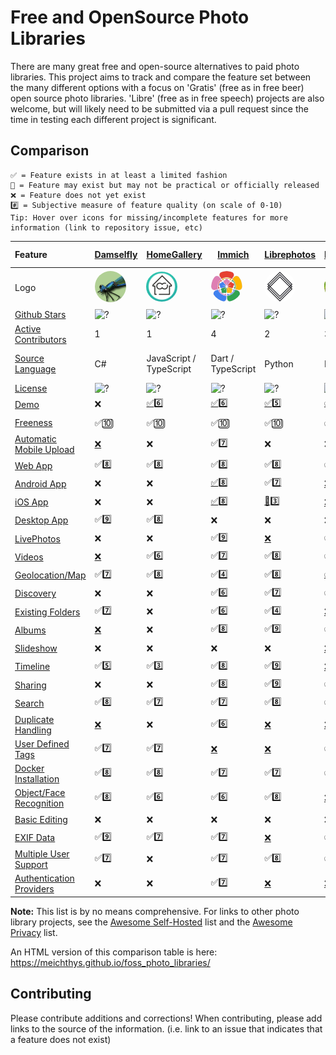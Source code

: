# Free and OpenSource Photo Libraries

There are many great free and open-source alternatives to paid photo libraries. This project aims to track and compare the feature set between the many different options with a focus on 'Gratis' (free as in free beer) open source photo libraries. 'Libre' (free as in free speech) projects are also welcome, but will likely need to be submitted via a pull request since the time in testing each different project is significant.

## Comparison

```
✅ = Feature exists in at least a limited fashion
🚧 = Feature may exist but may not be practical or officially released
❌ = Feature does not yet exist
#️⃣ = Subjective measure of feature quality (on scale of 0-10)
Tip: Hover over icons for missing/incomplete features for more information (link to repository issue, etc)
```


| Feature                                                          | [Damselfly](https://github.com/Webreaper/Damselfly)                                             | [HomeGallery](https://github.com/xemle/home-gallery)                                                | [Immich](https://github.com/alextran1502/immich)                                         | [Librephotos](https://github.com/LibrePhotos/librephotos)                                          | [Lychee](https://github.com/LycheeOrg/Lychee)                                            | [Nextcloud Photos](https://github.com/nextcloud/photos/)                                                   | [Nextcloud Memories](https://github.com/pulsejet/memories)                                   | [Photonix](https://github.com/photonixapp/photonix)                                          | [Photofield](https://github.com/SmilyOrg/photofield)                                                      | [PiGallery2](https://github.com/bpatrik/pigallery2)                                              | [Photoprism](https://github.com/photoprism/photoprism)                                           | [Photoview](https://github.com/photoview/photoview)                                            | [Piwigo](https://github.com/Piwigo/Piwigo)                                               | [Snapcrescent](https://github.com/snapcrescent/snapcrescent)                                         |
| :----------------------------------------------------------------- | :------------------------------------------------------------------------------------------------ | ----------------------------------------------------------------------------------------------------- | ------------------------------------------------------------------------------------------ | ---------------------------------------------------------------------------------------------------- | ------------------------------------------------------------------------------------------ | ------------------------------------------------------------------------------------------------------------ | ---------------------------------------------------------------------------------------------- | ---------------------------------------------------------------------------------------------- | ----------------------------------------------------------------------------------------------------------- | -------------------------------------------------------------------------------------------------- | -------------------------------------------------------------------------------------------------- | ------------------------------------------------------------------------------------------------ | ------------------------------------------------------------------------------------------ | ------------------------------------------------------------------------------------------------------ |
| Logo                                                             | <img src="logos/damselfly.png" style="width: 50px; border-radius: 100%"  alt="Dameslfly  Logo"/> | <img src="logos/homegallery.png" style="width: 50px; border-radius: 100%"  alt="HomeGallery  Logo"/> | <img src="logos/immich.svg" style="width: 50px; border-radius: 100%"  alt="Immich Logo"/> | <img src="logos/librephotos.png" style="width: 50px; border-radius: 100%"  alt="Librephotos Logo"/> | <img src="logos/lychee.png" style="width: 50px; border-radius: 100%"  alt="Lychee Logo"/> | <img src="logos/nextcloudphotos.png" style="width: 50px; border-radius: 100%"  alt="NextcloudPhotos Logo"/> | <img src="logos/memories.svg" style="width: 50px; border-radius: 100%"  alt="Memories Logo"/> | <img src="logos/photonix.svg" style="width: 50px; border-radius: 100%"  alt="Photonix Logo"/> | <img src="logos/photofield.png" style="width: 50px; border-radius: 100%"  alt="Photofield Logo"/>          | <img src="logos/pigallery2.png" style="width: 50px; border-radius: 100%"  alt="PiGallery2 Logo"/> | <img src="logos/photoprism.png" style="width: 50px; border-radius: 100%"  alt="Photoprism Logo"/> | <img src="logos/photoview.png" style="width: 50px; border-radius: 100%"  alt="Photoview Logo"/> | <img src="logos/piwigo.png" style="width: 50px; border-radius: 100%"  alt="Piwigo Logo"/> | <img src="logos/snapcrescent.png" style="width: 50px; border-radius: 100%"  alt="Snapcrescent Logo"/> |
| [Github Stars](features.md#github-stars)                         | ![?](https://img.shields.io/github/stars/Webreaper/Damselfly?label=%20)                         | ![?](https://img.shields.io/github/stars/xemle/home-gallery?label=%20)                              | ![?](https://img.shields.io/github/stars/alextran1502/immich?label=%20)                  | ![?](https://img.shields.io/github/stars/LibrePhotos/librephotos?label=%20)                        | ![?](https://img.shields.io/github/stars/LycheeOrg/Lychee?label=%20)                     | ![?](https://img.shields.io/github/stars/nextcloud/photos?label=%20)                                       | ![?](https://img.shields.io/github/stars/pulsejet/memories?label=%20)                        | ![?](https://img.shields.io/github/stars/photonixapp/photonix?label=%20)                     | ![?](https://img.shields.io/github/stars/smilyorg/photofield?label=%20)                                   | ![?](https://img.shields.io/github/stars/bpatrik/pigallery2?label=%20)                           | ![?](https://img.shields.io/github/stars/photoprism/photoprism?label=%20)                        | ![?](https://img.shields.io/github/stars/photoview/photoview?label=%20)                        | ![?](https://img.shields.io/github/stars/Piwigo/Piwigo?label=%20)                        | ![?](https://img.shields.io/github/stars/snapcrescent/snapcrescent?label=%20)                        |
| [Active Contributors](features.md#active-contributors)           | 1                                                                                               | 1                                                                                                   | 4                                                                                        | 2                                                                                                  | 3                                                                                        | 3                                                                                                          | 1                                                                                            | 1                                                                                            | 1                                                                                                         | 1                                                                                                | 4                                                                                                | 1                                                                                              | 3                                                                                        | 1                                                                                                    |
| [Source Language](features.md#source-language)                   | C#                                                                                              | JavaScript / TypeScript                                                                             | Dart / TypeScript                                                                        | Python                                                                                             | PHP                                                                                      | JavaScript                                                                                                 | PHP / Vue                                                                                    | Python                                                                                       | Go / Vue                                                                                                  | TypeScript                                                                                       | Go                                                                                               | Typescript / Go                                                                                | PHP                                                                                      | Java / Typscript / Dart                                                                              |
| [License](features.md#license)                                   | ![?](https://img.shields.io/github/license/Webreaper/Damselfly?label=%20)                       | ![?](https://img.shields.io/github/license/xemle/home-gallery?label=%20)                            | ![?](https://img.shields.io/github/license/alextran1502/immich?label=%20)                | ![?](https://img.shields.io/github/license/LibrePhotos/librephotos?label=%20)                      | ![?](https://img.shields.io/github/license/LycheeOrg/Lychee?label=%20)                   | ![?](https://img.shields.io/github/license/nextcloud/photos?label=%20)                                     | ![?](https://img.shields.io/github/license/pulsejet/memories?label=%20)                      | ![?](https://img.shields.io/github/license/photonixapp/photonix?label=%20)                   | ![?](https://img.shields.io/github/license/smilyorg/photofield?label=%20)                                 | ![?](https://img.shields.io/github/license/bpatrik/pigallery2?label=%20)                         | ![?](https://img.shields.io/static/v1?label=%20&message=GPL-3.0&color=orange)                    | ![?](https://img.shields.io/github/license/photoview/photoview?label=%20)                      | ![?](https://img.shields.io/github/license/Piwigo/Piwigo?label=%20)                      | ![?](https://img.shields.io/github/license/snapcrescent/snapcrescent?label=%20)                      |
| [Demo](features.md#demo)                                         | ❌                                                                                              | [✅](https://demo.home-gallery.org/https://demo.photoprism.app/library/brow)6️⃣                   | [✅](https://demo.immich.app/)6️⃣                                                      | [✅](https://demo2.librephotos.com/ "User:demo Pass:demo1234")5️⃣                                | [✅](https://lycheeorg.github.io/demo/)4️⃣                                             | [✅](https://nextcloud.com/instant-trial/)4️⃣                                                            | [✅](https://demo.memories.gallery/apps/memories/)8️⃣                                      | [✅](https://demo.photonix.org/login)8️⃣                                                   | [✅](https://demo.photofield.dev/)6️⃣                                                                   | [✅](https://pigallery2.onrender.com/)8️⃣                                                      | [✅](https://demo.photoprism.app/library/browse)9️⃣                                            | [✅](https://photos.qpqp.dk/ "User:demo Pass:demo")9️⃣                                       | [✅](https://piwigo.org/demo)9️⃣                                                       | [✅](https://demo.snapcrescent.app)9️⃣                                                             |
| [Freeness](features.md#freeness)                                 | ✅🔟                                                                                            | ✅🔟                                                                                                | ✅🔟                                                                                     | ✅🔟                                                                                               | ✅🔟                                                                                     | ✅🔟                                                                                                       | ✅🔟                                                                                         | ✅🔟                                                                                         | ✅🔟                                                                                                      | ✅🔟                                                                                             | [🚧](https://photoprism.app/get)7️⃣                                                            | ✅🔟                                                                                           | ✅🔟                                                                                     | ✅🔟                                                                                                 |
| [Automatic Mobile Upload](features.md#automatic-mobile-upload)   | [❌](https://github.com/Webreaper/Damselfly/issues/40)                                          | ❌                                                                                                  | ✅7️⃣                                                                                  | ❌                                                                                                 | ❌                                                                                       | ✅7️⃣                                                                                                    | ✅7️⃣                                                                                      | ❌                                                                                           | ❌                                                                                                        | ❌                                                                                               | ✅6️⃣                                                                                          | [❌](https://github.com/photoview/photoview/issues/129)                                        | ✅7️⃣                                                                                  | ✅7️⃣                                                                                              |
| [Web App](features.md#web-app)                                   | ✅8️⃣                                                                                         | ✅8️⃣                                                                                             | ✅8️⃣                                                                                  | ✅8️⃣                                                                                            | ✅8️⃣                                                                                  | ✅7️⃣                                                                                                    | ✅9️⃣                                                                                      | ✅7️⃣                                                                                      | ✅9️⃣                                                                                                   | ✅7️⃣                                                                                          | ✅7️⃣                                                                                          | ✅8️⃣                                                                                        | ✅8️⃣                                                                                  | ✅7️⃣                                                                                              |
| [Android App](features.md#android-app)                           | ❌                                                                                              | ❌                                                                                                  | [✅](https://github.com/alextran1502/immich#step-4-run-mobile-app)8️⃣                  | ✅[7️⃣](https://github.com/savvasdalkitsis/uhuruphotos-android)                                  | [❌](https://github.com/LycheeOrg/Lychee/issues/1013)                                    | [✅](https://github.com/nextcloud/android)3️⃣                                                            | [✅](https://github.com/nextcloud/android)3️⃣                                              | ✅[4️⃣](https://github.com/photonixapp/photonix-mobile)                                    | ❌                                                                                                        | ❌                                                                                               | [🚧](https://docs.photoprism.app/user-guide/pwa/)4️⃣                                           | [🚧](https://github.com/photoview/photoview/issues/701)3️⃣                                   | [✅](https://www.piwigo.org/mobile-applications)7️⃣                                    | [✅](https://github.com/snapcrescent/snapcrescent/releases)7️⃣                                     |
| [iOS App](features.md#ios-app)                                   | ❌                                                                                              | ❌                                                                                                  | [✅](https://github.com/alextran1502/immich#step-4-run-mobile-app)8️⃣                  | [🚧](https://github.com/LibrePhotos/librephotos-mobile)3️⃣                                       | [❌](https://github.com/LycheeOrg/Lychee/issues/1013)                                    | [✅](https://github.com/nextcloud/ios)3️⃣                                                                | [✅](https://github.com/nextcloud/ios)3️⃣                                                  | ✅[4️⃣](https://github.com/photonixapp/photonix-mobile)                                    | ❌                                                                                                        | ❌                                                                                               | [🚧](https://docs.photoprism.app/user-guide/pwa/)4️⃣                                           | [✅](https://apps.apple.com/dk/app/photoview-media-gallery/id1578380271)6️⃣                  | [✅](https://www.piwigo.org/mobile-applications)7️⃣                                    | ❌                                                                                                   |
| [Desktop App](features.md#desktop-app)                           | ✅9️⃣                                                                                         | ✅8️⃣                                                                                             | ❌                                                                                       | ❌                                                                                                 | ❌                                                                                       | [✅](https://github.com/nextcloud/desktop)2️⃣                                                            | [✅](https://github.com/nextcloud/desktop)2️⃣                                              | [❌](https://github.com/photonixapp/photonix/issues/61)                                      | ❌                                                                                                        | ❌                                                                                               | ❌                                                                                               | ❌                                                                                             | ❌                                                                                       | ❌                                                                                                   |
| [LivePhotos](features.md#livephotos)                             | ❌                                                                                              | ❌                                                                                                  | ✅9️⃣                                                                                  | [❌](https://github.com/LibrePhotos/librephotos/issues/287)                                        | ✅[6️⃣](https://github.com/LycheeOrg/Lychee/issues/1283)                               | [✅️3️⃣](https://github.com/nextcloud/photos/issues/344)                                                | ✅8️⃣                                                                                      | [❌](https://github.com/photonixapp/photonix/issues/250)                                     | [❌](https://github.com/SmilyOrg/photofield/issues/52)                                                    | ❌                                                                                               | ✅7️⃣                                                                                          | [❌](https://github.com/photoview/photoview/issues/273)                                        | [❌](https://github.com/Piwigo/Piwigo/issues/1677)                                       | ❌                                                                                                   |
| [Videos](features.md#videos)                                     | [❌](https://github.com/Webreaper/Damselfly/issues/82)                                          | ✅6️⃣                                                                                             | ✅[7️⃣](https://github.com/immich-app/immich/issues/203)                               | ✅8️⃣                                                                                            | ✅6️⃣                                                                                  | ✅5️⃣                                                                                                    | ✅7️⃣                                                                                      | [❌](https://github.com/photonixapp/photonix/issues/295)                                     | [✅](https://github.com/SmilyOrg/photofield/issues/27)3️⃣                                               | ✅8️⃣                                                                                          | ✅7️⃣                                                                                          | ✅7️⃣                                                                                        | ✅4️⃣                                                                                  | ✅7️⃣                                                                                              |
| [Geolocation/Map](features.md#geolocation/map)                   | ✅7️⃣                                                                                         | ✅8️⃣                                                                                             | ✅4️⃣                                                                                  | ✅8️⃣                                                                                            | [✅5️⃣](https://github.com/LycheeOrg/Lychee/issues/1051)                               | ✅6️⃣                                                                                                    | ✅9️⃣                                                                                      | ✅9️⃣                                                                                      | ❌                                                                                                        | ✅8️⃣                                                                                          | ✅6️⃣                                                                                          | ✅8️⃣                                                                                        | ✅7️⃣                                                                                  | ❌                                                                                                   |
| [Discovery](features.md#discovery)                               | ❌                                                                                              | ❌                                                                                                  | ✅6️⃣                                                                                  | ✅7️⃣                                                                                            | ✅6️⃣                                                                                  | ✅6️⃣                                                                                                    | ✅7️⃣                                                                                      | ❌                                                                                           | ❌                                                                                                        | ❌                                                                                               | ✅6️⃣                                                                                          | ❌                                                                                             | ✅1️⃣                                                                                  | ❌                                                                                                   |
| [Existing Folders](features.md#existing-folders)                 | ✅7️⃣                                                                                         | ❌                                                                                                  | ✅[6️⃣](https://immich.app/docs/features/libraries#external-libraries)                    | ✅4️⃣                                                                                            | [❌](https://github.com/LycheeOrg/Lychee/issues/1096)                                    | ✅7️⃣                                                                                                    | ✅9️⃣                                                                                      | [❌](https://github.com/photonixapp/photonix/issues/411)                                     | ✅[4️⃣](https://github.com/SmilyOrg/photofield/issues/45)                                               | ✅5️⃣                                                                                          | ✅9️⃣                                                                                          | ✅5️⃣                                                                                        | [✅](https://github.com/Piwigo/Piwigo/issues/960)7️⃣                                   | ❌                                                                                                   |
| [Albums](features.md#albums)                                     | [❌](https://github.com/Webreaper/Damselfly/issues/238)                                         | ❌                                                                                                  | ✅8️⃣                                                                                  | ✅9️⃣                                                                                            | ✅8️⃣                                                                                  | ✅4️⃣                                                                                                    | ✅8️⃣                                                                                      | ✅5️⃣                                                                                      | ❌                                                                                                        | ✅6️⃣                                                                                          | ✅8️⃣                                                                                          | ✅6️⃣                                                                                        | ✅8️⃣                                                                                  | ✅5️⃣                                                                                              |
| [Slideshow](features.md#slideshow)                               | ❌                                                                                              | ❌                                                                                                  | ❌                                                                                       | ❌                                                                                                 | [❌](https://github.com/LycheeOrg/Lychee/issues/949)                                     | ✅5️⃣                                                                                                    | ✅5️⃣                                                                                      | [❌](https://github.com/photonixapp/photonix/issues/427)                                     | ✅6️⃣                                                                                                   | ✅7️⃣                                                                                          | ✅6️⃣                                                                                          | [❌](https://github.com/photoview/photoview/issues/51)                                         | ✅5️⃣                                                                                  | ❌                                                                                                   |
| [Timeline](features.md#timeline)                                 | ✅5️⃣                                                                                         | ✅3️⃣                                                                                             | ✅8️⃣                                                                                  | ✅9️⃣                                                                                            | [❌](https://github.com/LycheeOrg/Lychee/issues/1050)                                    | ✅4️⃣                                                                                                    | ✅9️⃣                                                                                      | ✅5️⃣                                                                                      | ✅6️⃣                                                                                                   | ✅5️⃣                                                                                          | ✅5️⃣                                                                                          | ✅9️⃣                                                                                        | ✅3️⃣                                                                                  | ✅5️⃣                                                                                              |
| [Sharing](features.md#sharing)                                   | ❌                                                                                              | ❌                                                                                                  | ✅8️⃣                                                                                  | ✅9️⃣                                                                                            | ✅9️⃣                                                                                  | ✅8️⃣                                                                                                    | ✅8️⃣                                                                                      | ❌                                                                                           | ❌                                                                                                        | ✅7️⃣                                                                                          | ✅7️⃣                                                                                          | ✅8️⃣                                                                                        | ✅5️⃣                                                                                  | ✅5️⃣                                                                                              |
| [Search](features.md#search)                                     | ✅8️⃣                                                                                         | ✅7️⃣                                                                                             | ✅7️⃣                                                                                  | ✅8️⃣                                                                                            | ✅5️⃣                                                                                  | ✅4️⃣                                                                                                    | ✅4️⃣                                                                                      | ✅8️⃣                                                                                      | ✅9️⃣                                                                                                   | ✅7️⃣                                                                                          | ✅8️⃣                                                                                          | ✅5️⃣                                                                                        | ✅7️⃣                                                                                  | ❌                                                                                                   |
| [Duplicate Handling](features.md#duplicate-handling)             | [❌](https://github.com/Webreaper/Damselfly/issues/97)                                          | ❌                                                                                                  | ✅6️⃣                                                                                  | [❌](https://github.com/LibrePhotos/librephotos/issues/753)                                        | [❌](https://github.com/LycheeOrg/Lychee/issues/1762)                                    | ✅[6️⃣](https://apps.nextcloud.com/apps/mediadc)                                                         | ✅[6️⃣](https://apps.nextcloud.com/apps/mediadc)                                           | [❌](https://github.com/photonixapp/photonix/issues/422)                                     | ❌                                                                                                        | ✅5️⃣                                                                                          | ✅[6️⃣](https://docs.photoprism.app/user-guide/library/duplicates/)                            | [❌](https://github.com/photoview/photoview/issues/801)                                        | ✅6️⃣                                                                                  | ✅7️⃣                                                                                              |
| [User Defined Tags](features.md#photo-tagging)                   | ✅7️⃣                                                                                         | ✅7️⃣                                                                                             | [❌](https://github.com/immich-app/immich/issues/838)                                    | [❌](https://github.com/LibrePhotos/librephotos/issues/525)                                        | ✅5️⃣                                                                                  | ✅️3️⃣                                                                                                  | ✅️3️⃣                                                                                    | ✅6️⃣                                                                                      | ✅6️⃣                                                                                                   | ❌                                                                                               | ✅5️⃣                                                                                          | ❌                                                                                             | ✅7️⃣                                                                                  | ❌                                                                                                   |
| [Docker Installation](features.md#docker-installation)           | ✅8️⃣                                                                                         | ✅8️⃣                                                                                             | ✅7️⃣                                                                                  | ✅7️⃣                                                                                            | ✅7️⃣                                                                                  | [✅](https://github.com/nextcloud/all-in-one#nextcloud-all-in-one)6️⃣                                    | [✅](https://github.com/nextcloud/all-in-one#nextcloud-all-in-one)6️⃣                      | ✅8️⃣                                                                                      | ✅7️⃣                                                                                                   | ✅7️⃣                                                                                          | ✅6️⃣                                                                                          | ✅8️⃣                                                                                        | [✅](https://hub.docker.com/r/linuxserver/piwigo)7️⃣                                   | ✅8️⃣                                                                                              |
| [Object/Face Recognition](features.md#object/face-recognition)   | ✅8️⃣                                                                                         | ✅6️⃣                                                                                             | ✅6️⃣                                                                                  | ✅8️⃣                                                                                            | [❌](https://github.com/LycheeOrg/Lychee/issues/1266)                                    | [✅8️⃣](https://github.com/nextcloud/recognize)                                                          | [✅8️⃣](https://github.com/nextcloud/recognize)                                            | ✅8️⃣                                                                                      | ✅7️⃣                                                                                                   | ✅6️⃣                                                                                          | ✅9️⃣                                                                                          | ✅6️⃣                                                                                        | [✅](https://github.com/Piwigo/Piwigo/issues/1159)5️⃣                                  | ❌                                                                                                   |
| [Basic Editing](features.md#basic-editing)                       | ❌                                                                                              | ❌                                                                                                  | ❌                                                                                       | ❌                                                                                                 | ❌                                                                                       | ✅6️⃣                                                                                                    | ✅6️⃣                                                                                      | ❌                                                                                           | ❌                                                                                                        | ❌                                                                                               | ❌                                                                                               | ❌                                                                                             | ❌                                                                                       | ❌                                                                                                   |
| [EXIF Data](features.md#exif-data)                               | ✅9️⃣                                                                                         | ✅7️⃣                                                                                             | ✅7️⃣                                                                                  | [❌](https://github.com/LibrePhotos/librephotos/issues/77)                                         | ✅7️⃣                                                                                  | [❌](https://github.com/nextcloud/photos/issues/226)                                                       | ✅8️⃣                                                                                      | ✅7️⃣                                                                                      | [🚧](https://github.com/SmilyOrg/photofield/pull/59https://github.com/LibrePhotos/librephotos-mobil)3️⃣ | ✅7️⃣                                                                                          | ✅9️⃣                                                                                          | ✅7️⃣                                                                                        | ✅6️⃣                                                                                  | ✅7️⃣                                                                                              |
| [Multiple User Support](features.md#multiple-user-support)       | ✅7️⃣                                                                                         | ❌                                                                                                  | ✅7️⃣                                                                                  | ✅8️⃣                                                                                            | ✅6️⃣                                                                                  | ✅9️⃣                                                                                                    | ✅9️⃣                                                                                      | ✅7️⃣                                                                                      | [❌](https://github.com/SmilyOrg/photofield/issues/28)                                                    | ✅7️⃣                                                                                          | [❌](https://github.com/photoprism/photoprism/issues/98)                                         | ✅6️⃣                                                                                        | ✅8️⃣                                                                                  | ✅5️⃣                                                                                              |
| [Authentication Providers](features.md#authentication-providers) | ❌                                                                                              | ❌                                                                                                  | ✅7️⃣                                                                                  | [❌](https://github.com/LibrePhotos/librephotos/issues/616)                                        | [❌](https://github.com/LycheeOrg/Lychee/issues/1844)                                    | ✅9️⃣                                                                                                    | ✅9️⃣                                                                                      | [❌](https://github.com/photonixapp/photonix/issues/432)                                     | ❌                                                                                                        | [❌](https://github.com/bpatrik/pigallery2/issues/389)                                           | [🚧](https://github.com/photoprism/photoprism/issues/782)                                        | [❌](https://github.com/photoview/photoview/issues/624)                                        | ✅5️⃣                                                                                  | ❌                                                                                                   |

**Note:** This list is by no means comprehensive. For links to other photo library projects, see the [Awesome Self-Hosted](https://github.com/awesome-selfhosted/awesome-selfhosted#photo-and-video-galleries) list and the [Awesome Privacy](https://github.com/pluja/awesome-privacy#photo-storage) list.

An HTML version of this comparison table is here: https://meichthys.github.io/foss_photo_libraries/

## Contributing

Please contribute additions and corrections!
When contributing, please add links to the source of the information.
(i.e. link to an issue that indicates that a feature does not exist)
